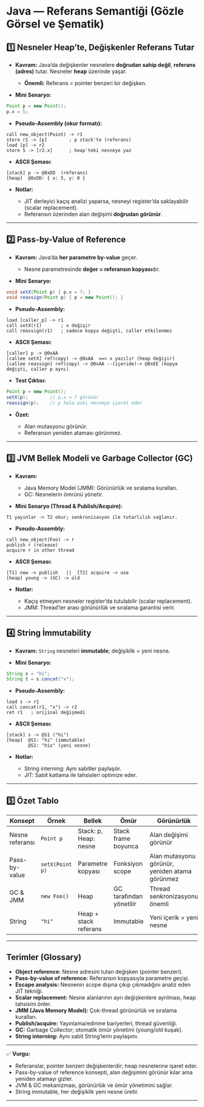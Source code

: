 # Java — Referans Semantiği (Gözle Görsel ve Şematik)

## 1️⃣ Nesneler Heap’te, Değişkenler Referans Tutar

* **Kavram:** Java’da değişkenler nesnelere **doğrudan sahip değil**, **referans (adres)** tutar. Nesneler **heap** üzerinde yaşar.

  * **Önemli:** Referans = pointer benzeri bir değişken.

* **Mini Senaryo:**

```java
Point p = new Point();
p.x = 5;
```

* **Pseudo-Assembly (okur formatı):**

```
call new_object(Point) -> r1
store r1 -> [p]        ; p stack'te (referans)
load [p] -> r2
store 5 -> [r2.x]      ; heap'teki nesneye yaz
```

* **ASCII Şeması:**

```
[stack] p -> @0xDD  (referans)
[heap]  @0xDD: { x: 5, y: 0 }
```

* **Notlar:**

  * JIT derleyici kaçış analizi yaparsa, nesneyi register’da saklayabilir (scalar replacement).
  * Referansın üzerinden alan değişimi **doğrudan görünür**.

---

## 2️⃣ Pass-by-Value of Reference

* **Kavram:** Java’da **her parametre by-value** geçer.

  * Nesne parametresinde **değer = referansın kopyası**dır.
* **Mini Senaryo:**

```java
void setX(Point p) { p.x = 7; }
void reassign(Point p) { p = new Point(); }
```

* **Pseudo-Assembly:**

```
load [caller_p] -> r1
call setX(r1)       ; x değişir
call reassign(r1)   ; sadece kopya değişti, caller etkilenmez
```

* **ASCII Şeması:**

```
[caller] p -> @0xAA
[callee setX] ref(copy) -> @0xAA  ==> x yazılır (heap değişir)
[callee reassign] ref(copy) -> @0xAA --(içeride)-> @0xEE (kopya değişti, caller p aynı)
```

* **Test Çıktısı:**

```java
Point p = new Point();
setX(p);        // p.x = 7 görünür
reassign(p);    // p hala eski nesneye işaret eder
```

* **Özet:**

  * Alan mutasyonu görünür.
  * Referansın yeniden ataması görünmez.

---

## 3️⃣ JVM Bellek Modeli ve Garbage Collector (GC)

* **Kavram:**

  * Java Memory Model (JMM): Görünürlük ve sıralama kuralları.
  * GC: Nesnelerin ömrünü yönetir.

* **Mini Senaryo (Thread & Publish/Acquire):**

```
T1 yayınlar -> T2 okur; senkronizasyon ile tutarlılık sağlanır.
```

* **Pseudo-Assembly:**

```
call new_object(Foo) -> r
publish r (release)
acquire r in other thread
```

* **ASCII Şeması:**

```
[T1] new -> publish   ||  [T2] acquire -> use
[heap] young -> (GC) -> old
```

* **Notlar:**

  * Kaçış etmeyen nesneler register’da tutulabilir (scalar replacement).
  * JMM: Thread’ler arası görünürlük ve sıralama garantisi verir.

---

## 4️⃣ String İmmutability

* **Kavram:** `String` nesneleri **immutable**; değişiklik = yeni nesne.

* **Mini Senaryo:**

```java
String s = "hi";
String t = s.concat("x");
```

* **Pseudo-Assembly:**

```
load s -> r1
call concat(r1, "x") -> r2
ret r1   ; orijinal değişmedi
```

* **ASCII Şeması:**

```
[stack] s -> @S1 ("hi")
[heap]  @S1: "hi" (immutable)
        @S2: "hix" (yeni nesne)
```

* **Notlar:**

  * String interning: Aynı sabitler paylaşılır.
  * JIT: Sabit katlama ile tahsisleri optimize eder.

---

## 5️⃣ Özet Tablo

| Konsept         | Örnek           | Bellek                | Ömür                    | Görünürlük                                     |
| --------------- | --------------- | --------------------- | ----------------------- | ---------------------------------------------- |
| Nesne referansı | `Point p`       | Stack: p, Heap: nesne | Stack frame boyunca     | Alan değişimi görünür                          |
| Pass-by-value   | `setX(Point p)` | Parametre kopyası     | Fonksiyon scope         | Alan mutasyonu görünür, yeniden atama görünmez |
| GC & JMM        | `new Foo()`     | Heap                  | GC tarafından yönetilir | Thread senkronizasyonu önemli                  |
| String          | `"hi"`          | Heap + stack referans | Immutable               | Yeni içerik = yeni nesne                       |

---

## Terimler (Glossary)

* **Object reference:** Nesne adresini tutan değişken (pointer benzeri).
* **Pass-by-value of reference:** Referansın kopyasıyla parametre geçişi.
* **Escape analysis:** Nesnenin scope dışına çıkıp çıkmadığını analiz eden JIT tekniği.
* **Scalar replacement:** Nesne alanlarının ayrı değişkenlere ayrılması, heap tahsisini önler.
* **JMM (Java Memory Model):** Çok-thread görünürlük ve sıralama kuralları.
* **Publish/acquire:** Yayınlama/edinme bariyerleri, thread güvenliği.
* **GC:** Garbage Collector; otomatik ömür yönetimi (young/old kuşak).
* **String interning:** Aynı sabit String’lerin paylaşımı.

---

✅ **Vurgu:**

* Referanslar, pointer benzeri değişkenlerdir; heap nesnelerine işaret eder.
* Pass-by-value of reference konsepti, alan değişimini görünür kılar ama yeniden atamayı gizler.
* JVM & GC mekanizması, görünürlük ve ömür yönetimini sağlar.
* String immutable, her değişiklik yeni nesne üretir.

---
